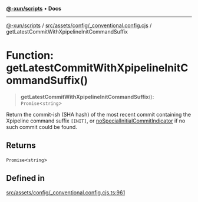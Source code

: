[**@-xun/scripts**](../../../../../README.md) • **Docs**

***

[@-xun/scripts](../../../../../README.md) / [src/assets/config/\_conventional.config.cjs](../README.md) / getLatestCommitWithXpipelineInitCommandSuffix

# Function: getLatestCommitWithXpipelineInitCommandSuffix()

> **getLatestCommitWithXpipelineInitCommandSuffix**(): `Promise`\<`string`\>

Return the commit-ish (SHA hash) of the most recent commit containing the
Xpipeline command suffix `[INIT]`, or [noSpecialInitialCommitIndicator](../variables/noSpecialInitialCommitIndicator.md)
if no such commit could be found.

## Returns

`Promise`\<`string`\>

## Defined in

[src/assets/config/\_conventional.config.cjs.ts:961](https://github.com/Xunnamius/xscripts/blob/f4ec173014b41a5b69e2dbdb82e9f8b7ec9d9c86/src/assets/config/_conventional.config.cjs.ts#L961)
